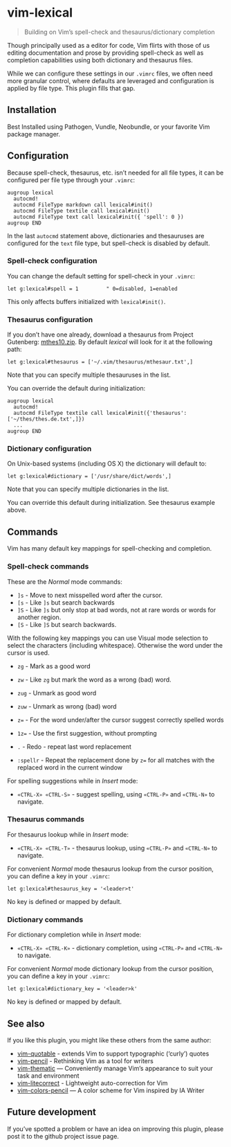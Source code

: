 # vim-lexical

> Building on Vim’s spell-check and thesaurus/dictionary completion

Though principally used as a editor for code, Vim flirts with those of us
editing documentation and prose by providing spell-check as well as
completion capabilities using both dictionary and thesaurus files.

While we can configure these settings in our `.vimrc` files, we often need
more granular control, where defaults are leveraged and configuration is
applied by file type. This plugin fills that gap.

## Installation

Best Installed using Pathogen, Vundle, Neobundle, or your favorite Vim
package manager.

## Configuration

Because spell-check, thesaurus, etc. isn’t needed for all file types, it can be
configured per file type through your `.vimrc`:

```vim
augroup lexical
  autocmd!
  autocmd FileType markdown call lexical#init()
  autocmd FileType textile call lexical#init()
  autocmd FileType text call lexical#init({ 'spell': 0 })
augroup END
```

In the last `autocmd` statement above, dictionaries and thesauruses are
configured for the `text` file type, but spell-check is disabled by
default.

### Spell-check configuration

You can change the default setting for spell-check in your `.vimrc`:

```vim
let g:lexical#spell = 1         " 0=disabled, 1=enabled
```

This only affects buffers initialized with `lexical#init()`.

### Thesaurus configuration

If you don’t have one already, download a thesaurus from Project
Gutenberg:
[mthes10.zip](http://www.gutenberg.org/dirs/etext02/mthes10.zip). By
default _lexical_ will look for it at the following path:

```vim
let g:lexical#thesaurus = ['~/.vim/thesaurus/mthesaur.txt',]
```

Note that you can specify multiple thesauruses in the list.

You can override the default during initialization:

```vim
augroup lexical
  autocmd!
  autocmd FileType textile call lexical#init({'thesaurus': ['~/thes/thes.de.txt',]})
  ...
augroup END
```

### Dictionary configuration

On Unix-based systems (including OS X) the dictionary will default to:

```vim
let g:lexical#dictionary = ['/usr/share/dict/words',]
```

Note that you can specify multiple dictionaries in the list.

You can override this default during initialization. See thesaurus example
above.

## Commands

Vim has many default key mappings for spell-checking and completion.

### Spell-check commands

These are the _Normal_ mode commands:

* `]s`			- Move to next misspelled word after the cursor.
* `[s`			- Like `]s` but search backwards
* `]S`			- Like `]s` but only stop at bad words, not at rare words or words
  for another region.
* `[S`			- Like `]S` but search backwards.

With the following key mappings you can use Visual mode selection to select the
characters (including whitespace). Otherwise the word under the cursor is used.

* `zg`			- Mark as a good word
* `zw`			- Like `zg` but mark the word as a wrong (bad) word.
* `zug`     - Unmark as good word
* `zuw`     - Unmark as wrong (bad) word 

* `z=`			- For the word under/after the cursor suggest correctly spelled words
* `1z=`			- Use the first suggestion, without prompting
* `.`       - Redo - repeat last word replacement

* `:spellr` - Repeat the replacement done by `z=` for all matches with the
  replaced word in the current window

For spelling suggestions while in _Insert_ mode:

* `«CTRL-X» «CTRL-S»` - suggest spelling, using `«CTRL-P»` and `«CTRL-N»` to navigate.

### Thesaurus commands

For thesaurus lookup while in _Insert_ mode:

* `«CTRL-X» «CTRL-T»` - thesaurus lookup, using `«CTRL-P»` and `«CTRL-N»` to navigate.

For convenient _Normal_ mode thesaurus lookup from the cursor position,
you can define a key in your `.vimrc`:

```vim
let g:lexical#thesaurus_key = '<leader>t'
```

No key is defined or mapped by default.

### Dictionary commands

For dictionary completion while in _Insert_ mode:

* `«CTRL-X» «CTRL-K»` - dictionary completion, using `«CTRL-P»` and `«CTRL-N»` to navigate.

For convenient _Normal_ mode dictionary lookup from the cursor position,
you can define a key in your `.vimrc`:

```vim
let g:lexical#dictionary_key = '<leader>k'
```

No key is defined or mapped by default.

## See also

If you like this plugin, you might like these others from the same author:

* [vim-quotable](http://github.com/reedes/vim-quotable) - extends Vim to support typographic (‘curly’) quotes
* [vim-pencil](http://github.com/reedes/vim-pencil) - Rethinking Vim as a tool for writers
* [vim-thematic](http://github.com/reedes/vim-thematic) — Conveniently manage Vim’s appearance to suit your task and environment 
* [vim-litecorrect](http://github.com/reedes/vim-litecorrect) - Lightweight auto-correction for Vim
* [vim-colors-pencil](http://github.com/reedes/vim-colors-pencil) — A color scheme for Vim inspired by IA Writer

## Future development

If you’ve spotted a problem or have an idea on improving this plugin,
please post it to the github project issue page.

<!-- vim: set tw=74 :-->
